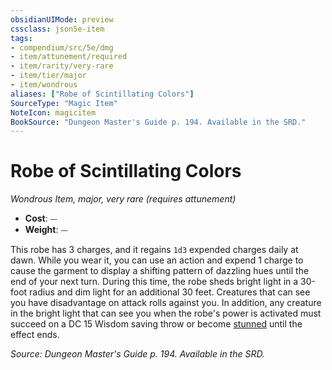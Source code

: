 ```yaml
---
obsidianUIMode: preview
cssclass: json5e-item
tags:
- compendium/src/5e/dmg
- item/attunement/required
- item/rarity/very-rare
- item/tier/major
- item/wondrous
aliases: ["Robe of Scintillating Colors"]
SourceType: "Magic Item"
NoteIcon: magicitem
BookSource: "Dungeon Master's Guide p. 194. Available in the SRD."
---
```

# Robe of Scintillating Colors
*Wondrous Item, major, very rare (requires attunement)*  

- **Cost**: ⏤
- **Weight**: ⏤

This robe has 3 charges, and it regains `1d3` expended charges daily at dawn. While you wear it, you can use an action and expend 1 charge to cause the garment to display a shifting pattern of dazzling hues until the end of your next turn. During this time, the robe sheds bright light in a 30-foot radius and dim light for an additional 30 feet. Creatures that can see you have disadvantage on attack rolls against you. In addition, any creature in the bright light that can see you when the robe's power is activated must succeed on a DC 15 Wisdom saving throw or become [stunned](/2-Mechanics/CLI/rules/conditions.md#stunned) until the effect ends.

*Source: Dungeon Master's Guide p. 194. Available in the SRD.*